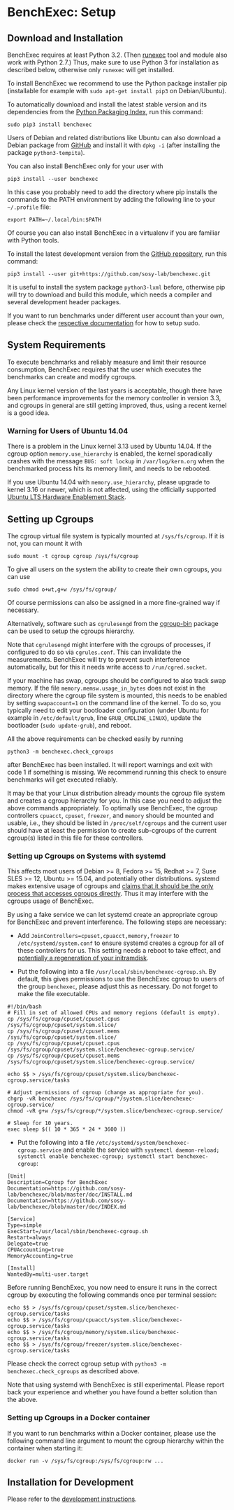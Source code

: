 # BenchExec: Setup

## Download and Installation

BenchExec requires at least Python 3.2.
(Then [runexec](runexec.md) tool and module also work with Python 2.7.)
Thus, make sure to use Python 3 for installation as described below,
otherwise only `runexec` will get installed.

To install BenchExec we recommend to use the Python package installer pip
(installable for example with `sudo apt-get install pip3` on Debian/Ubuntu).

To automatically download and install the latest stable version and its dependencies
from the [Python Packaging Index](https://pypi.python.org/pypi/BenchExec),
run this command:

    sudo pip3 install benchexec

Users of Debian and related distributions like Ubuntu can also download
a Debian package from [GitHub](https://github.com/sosy-lab/benchexec/releases)
and install it with `dpkg -i` (after installing the package `python3-tempita`).

You can also install BenchExec only for your user with

    pip3 install --user benchexec

In this case you probably need to add the directory where pip installs the commands
to the PATH environment by adding the following line to your `~/.profile` file:

    export PATH=~/.local/bin:$PATH

Of course you can also install BenchExec in a virtualenv if you are familiar with Python tools.

To install the latest development version from the
[GitHub repository](https://github.com/sosy-lab/benchexec), run this command:

    pip3 install --user git+https://github.com/sosy-lab/benchexec.git

It is useful to install the system package `python3-lxml` before,
otherwise pip will try to download and build this module,
which needs a compiler and several development header packages.

If you want to run benchmarks under different user account than your own,
please check the [respective documentation](separate-user.md) for how to setup sudo.


## System Requirements

To execute benchmarks and reliably measure and limit their resource consumption,
BenchExec requires that the user which executes the benchmarks
can create and modify cgroups.

Any Linux kernel version of the last years is
acceptable, though there have been performance improvements for the memory
controller in version 3.3, and cgroups in general are still getting improved, thus,
using a recent kernel is a good idea.

### Warning for Users of Ubuntu 14.04

There is a problem in the Linux kernel 3.13 used by Ubuntu 14.04.
If the cgroup option `memory.use_hierarchy` is enabled,
the kernel sporadically crashes
with the message `BUG: soft lockup` in `/var/log/kern.org`
when the benchmarked process hits its memory limit,
and needs to be rebooted.

If you use Ubuntu 14.04 with `memory.use_hierarchy`,
please upgrade to kernel 3.16 or newer, which is not affected,
using the officially supported
[Ubuntu LTS Hardware Enablement Stack](https://wiki.ubuntu.com/Kernel/LTSEnablementStack).


## Setting up Cgroups

The cgroup virtual file system is typically mounted at `/sys/fs/cgroup`.
If it is not, you can mount it with

    sudo mount -t cgroup cgroup /sys/fs/cgroup

To give all users on the system the ability to create their own cgroups,
you can use

    sudo chmod o+wt,g+w /sys/fs/cgroup/

Of course permissions can also be assigned in a more fine-grained way if necessary.

Alternatively, software such as `cgrulesengd` from
the [cgroup-bin](http://libcg.sourceforge.net/) package
can be used to setup the cgroups hierarchy.

Note that `cgrulesengd` might interfere with the cgroups of processes,
if configured to do so via `cgrules.conf`.
This can invalidate the measurements.
BenchExec will try to prevent such interference automatically,
but for this it needs write access to `/run/cgred.socket`.

If your machine has swap, cgroups should be configured to also track swap memory.
If the file `memory.memsw.usage_in_bytes` does not exist in the directory
where the cgroup file system is mounted, this needs to be enabled by setting
`swapaccount=1` on the command line of the kernel.
To do so, you typically need to edit your bootloader configuration
(under Ubuntu for example in `/etc/default/grub`, line `GRUB_CMDLINE_LINUX`),
update the bootloader (`sudo update-grub`), and reboot.

All the above requirements can be checked easily by running

    python3 -m benchexec.check_cgroups

after BenchExec has been installed.
It will report warnings and exit with code 1 if something is missing.
We recommend running this check to ensure benchmarks will get executed reliably.

It may be that your Linux distribution already mounts the cgroup file system
and creates a cgroup hierarchy for you.
In this case you need to adjust the above commands appropriately.
To optimally use BenchExec,
the cgroup controllers `cpuacct`, `cpuset`, `freezer`, and `memory`
should be mounted and usable,
i.e., they should be listed in `/proc/self/cgroups` and the current user
should have at least the permission to create sub-cgroups of the current cgroup(s)
listed in this file for these controllers.

### Setting up Cgroups on Systems with systemd

This affects most users of Debian >= 8, Fedora >= 15, Redhat >= 7, Suse SLES >= 12, Ubuntu >= 15.04,
and potentially other distributions.
systemd makes extensive usage of cgroups and [claims that it should be the only process that accesses cgroups directly](https://wiki.freedesktop.org/www/Software/systemd/ControlGroupInterface/).
Thus it may interfere with the cgroups usage of BenchExec.

By using a fake service we can let systemd create an appropriate cgroup for BenchExec
and prevent interference.
The following steps are necessary:

 * Add `JoinControllers=cpuset,cpuacct,memory,freezer` to `/etc/systemd/system.conf`
   to ensure systemd creates a cgroup for all of these controllers for us.
   This setting needs a reboot to take effect,
   and [potentially a regeneration of your initramdisk](http://www.freedesktop.org/software/systemd/man/systemd-system.conf.html#Options).

 * Put the following into a file `/usr/local/sbin/benchexec-cgroup.sh`.
   By default, this gives permissions to use the BenchExec cgroup
   to users of the group `benchexec`, please adjust this as necessary.
   Do not forget to make the file executable.
```
#!/bin/bash
# Fill in set of allowed CPUs and memory regions (default is empty).
cp /sys/fs/cgroup/cpuset/cpuset.cpus /sys/fs/cgroup/cpuset/system.slice/
cp /sys/fs/cgroup/cpuset/cpuset.mems /sys/fs/cgroup/cpuset/system.slice/
cp /sys/fs/cgroup/cpuset/cpuset.cpus /sys/fs/cgroup/cpuset/system.slice/benchexec-cgroup.service/
cp /sys/fs/cgroup/cpuset/cpuset.mems /sys/fs/cgroup/cpuset/system.slice/benchexec-cgroup.service/

echo $$ > /sys/fs/cgroup/cpuset/system.slice/benchexec-cgroup.service/tasks

# Adjust permissions of cgroup (change as appropriate for you).
chgrp -vR benchexec /sys/fs/cgroup/*/system.slice/benchexec-cgroup.service/
chmod -vR g+w /sys/fs/cgroup/*/system.slice/benchexec-cgroup.service/

# Sleep for 10 years.
exec sleep $(( 10 * 365 * 24 * 3600 ))
```

 * Put the following into a file `/etc/systemd/system/benchexec-cgroup.service`
   and enable the service with `systemctl daemon-reload; systemctl enable benchexec-cgroup; systemctl start benchexec-cgroup`:
```
[Unit]
Description=Cgroup for BenchExec
Documentation=https://github.com/sosy-lab/benchexec/blob/master/doc/INSTALL.md
Documentation=https://github.com/sosy-lab/benchexec/blob/master/doc/INDEX.md

[Service]
Type=simple
ExecStart=/usr/local/sbin/benchexec-cgroup.sh
Restart=always
Delegate=true
CPUAccounting=true
MemoryAccounting=true

[Install]
WantedBy=multi-user.target
```

Before running BenchExec, you now need to ensure it runs in the correct cgroup
by executing the following commands once per terminal session:
```
echo $$ > /sys/fs/cgroup/cpuset/system.slice/benchexec-cgroup.service/tasks
echo $$ > /sys/fs/cgroup/cpuacct/system.slice/benchexec-cgroup.service/tasks
echo $$ > /sys/fs/cgroup/memory/system.slice/benchexec-cgroup.service/tasks
echo $$ > /sys/fs/cgroup/freezer/system.slice/benchexec-cgroup.service/tasks
```

Please check the correct cgroup setup with `python3 -m benchexec.check_cgroups` as described above.

Note that using systemd with BenchExec is still experimental.
Please report back your experience and whether you have found a better solution than the above.


### Setting up Cgroups in a Docker container

If you want to run benchmarks within a Docker container,
please use the following command line argument
to mount the cgroup hierarchy within the container when starting it:

    docker run -v /sys/fs/cgroup:/sys/fs/cgroup:rw ...


## Installation for Development

Please refer to the [development instructions](DEVELOPMENT.md).
